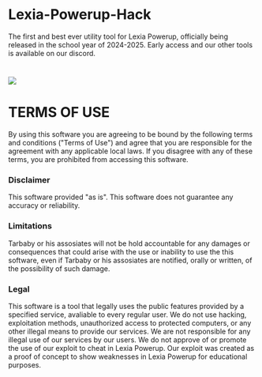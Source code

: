 # Lexia-Powerup-Hack

The first and best ever utility tool for Lexia Powerup, officially being released in the school year of 2024-2025.
Early access and our other tools is available on our discord.
# [![](https://dcbadge.vercel.app/api/server/3yDucUrk4w)](https://discord.gg/7xXmWWn43A)

# TERMS OF USE
By using this software you are agreeing to be bound by the following terms and conditions ("Terms of Use") and agree that you are responsible for the agreement with any applicable local laws. If you disagree with any of these terms, you are prohibited from accessing this software.

### Disclaimer
This software provided "as is". This software does not guarantee any accuracy or reliability.

### Limitations
Tarbaby or his assosiates will not be hold accountable for any damages or consequences that could arise with the use or inability to use the this software, even if Tarbaby or his assosiates are notified, orally or written, of the possibility of such damage.

### Legal
This software is a tool that legally uses the public features provided by a specified service, avaliable to every regular user. We do not use hacking, exploitation methods, unauthorized access to protected computers, or any other illegal means to provide our services. We are not responsible for any illegal use of our services by our users. We do not approve of or promote the use of our exploit to cheat in Lexia Powerup. Our exploit was created as a proof of concept to show weaknesses in Lexia Powerup for educational purposes. 
